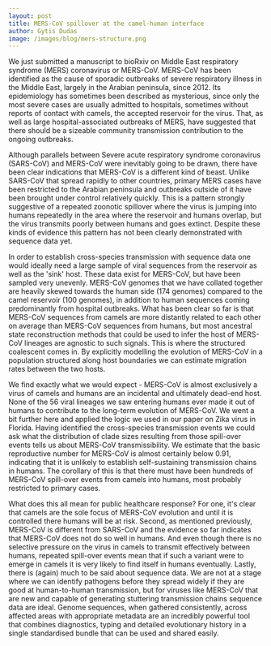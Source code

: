 ```yaml
---
layout: post
title: MERS-CoV spillover at the camel-human interface
author: Gytis Dudas
image: /images/blog/mers-structure.png
---
```


We just submitted a manuscript to bioRxiv on Middle East respiratory syndrome (MERS) coronavirus or MERS-CoV.
MERS-CoV has been identified as the cause of sporadic outbreaks of severe respiratory illness in the Middle East, largely in the Arabian peninsula, since 2012.
Its epidemiology has sometimes been described as mysterious, since only the most severe cases are usually admitted to hospitals, sometimes without reports of contact with camels, the accepted reservoir for the virus.
That, as well as large hospital-associated outbreaks of MERS, have suggested that there should be a sizeable community transmission contribution to the ongoing outbreaks.

Although parallels between Severe acute respiratory syndrome coronavirus (SARS-CoV) and MERS-CoV were inevitably going to be drawn, there have been clear indications that MERS-CoV is a different kind of beast.
Unlike SARS-CoV that spread rapidly to other countries, primary MERS cases have been restricted to the Arabian peninsula and outbreaks outside of it have been brought under control relatively quickly.
This is a pattern strongly suggestive of a repeated zoonotic spillover where the virus is jumping into humans repeatedly in the area where the reservoir and humans overlap, but the virus transmits poorly between humans and goes extinct.
Despite these kinds of evidence this pattern has not been clearly demonstrated with sequence data yet.

In order to establish cross-species transmission with sequence data one would ideally need a large sample of viral sequences from the reservoir as well as the 'sink' host.
These data exist for MERS-CoV, but have been sampled very unevenly.
MERS-CoV genomes that we have collated together are heavily skewed towards the human side (174 genomes) compared to the camel reservoir (100 genomes), in addition to human sequences coming predominantly from hospital outbreaks.
What has been clear so far is that MERS-CoV sequences from camels are more distantly related to each other on average than MERS-CoV sequences from humans, but most ancestral state reconstruction methods that could be used to infer the host of MERS-CoV lineages are agnostic to such signals.
This is where the structured coalescent comes in.
By explicitly modelling the evolution of MERS-CoV in a population structured along host boundaries we can estimate migration rates between the two hosts.

We find exactly what we would expect - MERS-CoV is almost exclusively a virus of camels and humans are an incidental and ultimately dead-end host.
None of the 56 viral lineages we saw entering humans ever made it out of humans to contribute to the long-term evolution of MERS-CoV.
We went a bit further here and applied the logic we used in our paper on Zika virus in Florida.
Having identified the cross-species transmission events we could ask what the distribution of clade sizes resulting from those spill-over events tells us about MERS-CoV transmissibility.
We estimate that the basic reproductive number for MERS-CoV is almost certainly below 0.91, indicating that it is unlikely to establish self-sustaining transmission chains in humans.
The corollary of this is that there must have been hundreds of MERS-CoV spill-over events from camels into humans, most probably restricted to primary cases.

What does this all mean for public healthcare response?
For one, it's clear that camels are the sole focus of MERS-CoV evolution and until it is controlled there humans will be at risk.
Second, as mentioned previously, MERS-CoV is different from SARS-CoV and the evidence so far indicates that MERS-CoV does not do so well in humans.
And even though there is no selective pressure on the virus in camels to transmit effectively between humans, repeated spill-over events mean that if such a variant were to emerge in camels it is very likely to find itself in humans eventually.
Lastly, there is (again) much to be said about sequence data.
We are not at a stage where we can identify pathogens before they spread widely if they are good at human-to-human transmission, but for viruses like MERS-CoV that are new and capable of generating stuttering transmission chains sequence data are ideal.
Genome sequences, when gathered consistently, across affected areas with appropriate metadata are an incredibly powerful tool that combines diagnostics, typing and detailed evolutionary history in a single standardised bundle that can be used and shared easily.